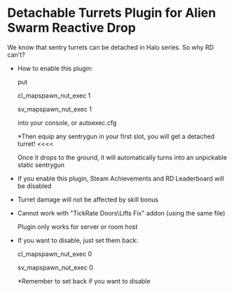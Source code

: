 # Detachable Turrets Plugin for Alien Swarm Reactive Drop
We know that sentry turrets can be detached in Halo series. So why RD can't?


- How to enable this plugin:

  put

  cl_mapspawn_nut_exec 1

  sv_mapspawn_nut_exec 1

  into your console, or autoexec.cfg

  *Then equip any sentrygun in your first slot, you will get a detached turret! <<<<

  Once it drops to the ground, it will automatically turns into an unpickable static sentrygun

- If you enable this plugin, Steam Achievements and RD Leaderboard will be disabled
- Turret damage will not be affected by skill bonus
- Cannot work with "TickRate Doors\Lifts Fix" addon (using the same file)

  Plugin only works for server or room host


- If you want to disable, just set them back:

  cl_mapspawn_nut_exec 0

  sv_mapspawn_nut_exec 0

  *Remember to set back if you want to disable
